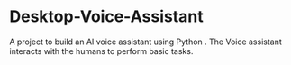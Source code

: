 # Desktop-Voice-Assistant
A project to build an AI voice assistant using Python . The Voice assistant interacts with the humans to perform basic tasks.
